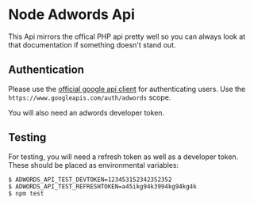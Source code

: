 # Node Adwords Api

This Api mirrors the offical PHP api pretty well so you can always look
at that documentation if something doesn't stand out.

## Authentication
Please use the [official google api client](https://github.com/google/google-api-nodejs-client)
for authenticating users. Use the `https://www.googleapis.com/auth/adwords` scope.

You will also need an adwords developer token.



## Testing
For testing, you will need a refresh token as well as a developer token.
These should be placed as environmental variables:

```
$ ADWORDS_API_TEST_DEVTOKEN=123453152342352352
$ ADWORDS_API_TEST_REFRESHTOKEN=a45ikg94k3994kg94kg4k
$ npm test
```
